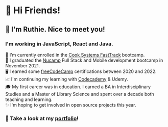 # 🎉 Hi Friends! 

## 🌷 I'm Ruthie. Nice to meet you!

###  I'm working in JavaScript, React and Java. 

 🤩 I'm currently enrolled in the [Cook Systems FastTrack](https://www.allaboutfasttrack.com) bootcamp.  
 💖 I graduated the [Nucamp](https://nucamp.co) Full Stack and Mobile development bootcamp in November 2021.  
 🖥️ I earned some [freeCodeCamp](https://freecodecamp.org/ruthiec) certifications between 2020 and 2022.  
 📈 I'm continuing my learning with [Codecademy](https://www.codecademy.com/profiles/lilyruthc) & Udemy.   
 🎓 My first career was in education. I earned a BA in Interdisciplinary Studies and a Master of Library Science and spent over a decade both teaching and learning.  
 ✨ I'm hoping to get involved in open source projects this year.   

### 🌟 Take a look at my [portfolio](https://ruthie.tech)! 
